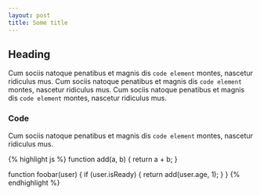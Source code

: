 ```yaml
---
layout: post
title: Some title
---
```


## Heading

Cum sociis natoque penatibus et magnis dis `code element` montes, nascetur ridiculus mus. Cum sociis natoque penatibus et magnis dis `code element` montes, nascetur ridiculus mus. Cum sociis natoque penatibus et magnis dis `code element` montes, nascetur ridiculus mus.

### Code

Cum sociis natoque penatibus et magnis dis `code element` montes, nascetur ridiculus mus.

{% highlight js %}
function add(a, b) {
  return a + b;
}

function foobar(user) {
  if (user.isReady) {
    return add(user.age, 1);
  }
}
{% endhighlight %}

